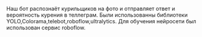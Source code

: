 Наш бот распознаёт курильщиков на фото и отправляет ответ и вероятность курения в теллеграм.
Были использованны библиотеки YOLO,Colorama,telebot,roboflow,ultralytics.
Для обучения нейросети был использован сервис roboflow.
